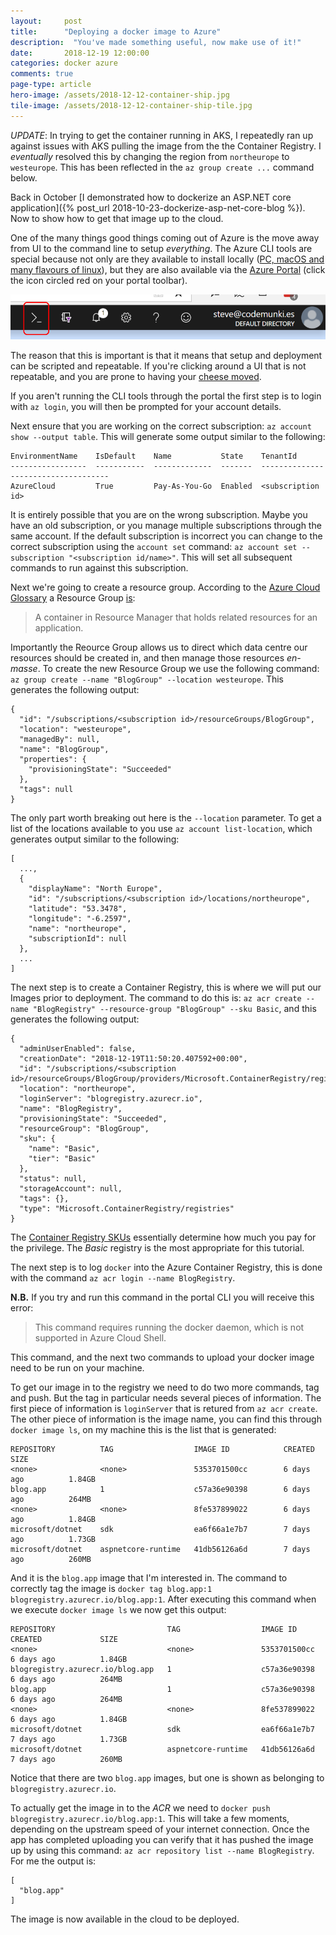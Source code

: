 ```yaml
---
layout: 	post
title:  	"Deploying a docker image to Azure"
description:  "You've made something useful, now make use of it!"
date:   	2018-12-19 12:00:00
categories: docker azure
comments: true
page-type: article
hero-image: /assets/2018-12-12-container-ship.jpg
tile-image: /assets/2018-12-12-container-ship-tile.jpg
---
```


*UPDATE*: In trying to get the container running in AKS, I repeatedly ran up against issues with AKS pulling the image from the the Container Registry. I _eventually_ resolved this by changing the region from `northeurope` to `westeurope`. This has been reflected in the `az group create ...` command below.

Back in October [I demonstrated how to dockerize an ASP.NET core application]({% post_url 2018-10-23-dockerize-asp-net-core-blog %}). Now to show how to get that image up to the cloud.

One of the many things good things coming out of Azure is the move away from UI to the command line to setup _everything_. The Azure CLI tools are special because not only are they available to install locally ([PC, macOS and many flavours of linux](https://docs.microsoft.com/en-us/cli/azure/install-azure-cli?view=azure-cli-latest)), but they are also available via the [Azure Portal](https://portal.azure.com/) (click the icon circled red on your portal toolbar).

![Azure toolbar with CLI icon circled red](/assets/2018-12-18-azure-portal-command-bar.png)

The reason that this is important is that it means that setup and deployment can be scripted and repeatable. If you're clicking around a UI that is not repeatable, and you are prone to having your [cheese moved](https://www.hanselman.com/blog/Windows8ProductivityWhoMovedMyCheeseOhThereItIs.aspx).

If you aren't running the CLI tools through the portal the first step is to login with `az login`, you will then be prompted for your account details.

Next ensure that you are working on the correct subscription: `az account show --output table`. This will generate some output similar to the following:

```
EnvironmentName    IsDefault    Name           State    TenantId
-----------------  -----------  -------------  -------  ------------------------------------
AzureCloud         True         Pay-As-You-Go  Enabled  <subscription id>
```

It is entirely possible that you are on the wrong subscription. Maybe you have an old subscription, or you manage multiple subscriptions through the same account. If the default subscription is incorrect you can change to the correct subscription using the `account set` command: `az account set --subscription "<subscription id/name>"`. This will set all subsequent commands to run against this subscription.

Next we're going to create a resource group. According to the [Azure Cloud Glossary](https://docs.microsoft.com/en-us/azure/azure-glossary-cloud-terminology) a Resource Group [is](https://docs.microsoft.com/en-us/azure/azure-glossary-cloud-terminology#resource-group):

> A container in Resource Manager that holds related resources for an application.

Importantly the Reource Group allows us to direct which data centre our resources should be created in, and then manage those resources _en-masse_. To create the new Resource Group we use the following command: `az group create --name "BlogGroup" --location westeurope`. This generates the following output:

```
{
  "id": "/subscriptions/<subscription id>/resourceGroups/BlogGroup",
  "location": "westeurope",
  "managedBy": null,
  "name": "BlogGroup",
  "properties": {
    "provisioningState": "Succeeded"
  },
  "tags": null
}
```

The only part worth breaking out here is the `--location` parameter. To get a list of the locations available to you use `az account list-location`, which generates output similar to the following:

```
[
  ...,
  {
    "displayName": "North Europe",
    "id": "/subscriptions/<subscription id>/locations/northeurope",
    "latitude": "53.3478",
    "longitude": "-6.2597",
    "name": "northeurope",
    "subscriptionId": null
  },
  ...
]
```

The next step is to create a Container Registry, this is where we will put our Images prior to deployment. The command to do this is: `az acr create --name "BlogRegistry" --resource-group "BlogGroup" --sku Basic`, and this generates the following output:

```
{
  "adminUserEnabled": false,
  "creationDate": "2018-12-19T11:50:20.407592+00:00",
  "id": "/subscriptions/<subscription id>/resourceGroups/BlogGroup/providers/Microsoft.ContainerRegistry/registries/BlogRegistry",
  "location": "northeurope",
  "loginServer": "blogregistry.azurecr.io",
  "name": "BlogRegistry",
  "provisioningState": "Succeeded",
  "resourceGroup": "BlogGroup",
  "sku": {
    "name": "Basic",
    "tier": "Basic"
  },
  "status": null,
  "storageAccount": null,
  "tags": {},
  "type": "Microsoft.ContainerRegistry/registries"
}
```

The [Container Registry SKUs](https://docs.microsoft.com/en-us/azure/container-registry/container-registry-skus) essentially determine how much you pay for the privilege. The _Basic_ registry is the most appropriate for this tutorial.

The next step is to log `docker` into the Azure Container Registry, this is done with the command `az acr login --name BlogRegistry`.

**N.B.** If you try and run this command in the portal CLI you will receive this error:

> This command requires running the docker daemon, which is not supported in Azure Cloud Shell.

This command, and the next two commands to upload your docker image need to be run on your machine.

To get our image in to the registry we need to do two more commands, tag and push. But the tag in particular needs several pieces of information. The first piece of information is `loginServer` that is retured from `az acr create`. The other piece of information is the image name, you can find this through `docker image ls`, on my machine this is the list that is generated:

```
REPOSITORY          TAG                  IMAGE ID            CREATED             SIZE
<none>              <none>               5353701500cc        6 days ago          1.84GB
blog.app            1                    c57a36e90398        6 days ago          264MB
<none>              <none>               8fe537899022        6 days ago          1.84GB
microsoft/dotnet    sdk                  ea6f66a1e7b7        7 days ago          1.73GB
microsoft/dotnet    aspnetcore-runtime   41db56126a6d        7 days ago          260MB
```

And it is the `blog.app` image that I'm interested in. The command to correctly tag the image is `docker tag blog.app:1 blogregistry.azurecr.io/blog.app:1`. After executing this command when we execute `docker image ls` we now get this output:

```
REPOSITORY                         TAG                  IMAGE ID            CREATED             SIZE
<none>                             <none>               5353701500cc        6 days ago          1.84GB
blogregistry.azurecr.io/blog.app   1                    c57a36e90398        6 days ago          264MB
blog.app                           1                    c57a36e90398        6 days ago          264MB
<none>                             <none>               8fe537899022        6 days ago          1.84GB
microsoft/dotnet                   sdk                  ea6f66a1e7b7        7 days ago          1.73GB
microsoft/dotnet                   aspnetcore-runtime   41db56126a6d        7 days ago          260MB
```

Notice that there are two `blog.app` images, but one is shown as belonging to `blogregistry.azurecr.io`.

To actually get the image in to the _ACR_ we need to `docker push blogregistry.azurecr.io/blog.app:1`. This will take a few moments, depending on the upstream speed of your internet connection. Once the app has completed uploading you can verify that it has pushed the image up by using this command: `az acr repository list --name BlogRegistry`. For me the output is:

```
[
  "blog.app"
]
```

The image is now available in the cloud to be deployed.
